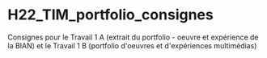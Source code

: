 # H22_TIM_portfolio_consignes
Consignes pour le Travail 1 A (extrait du portfolio - oeuvre et expérience de la BIAN) et le Travail 1 B (portfolio d'oeuvres et d'expériences multimédias)
